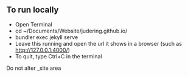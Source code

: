 ## To run locally

- Open Terminal
- cd ~/Documents/Website/judering.github.io/
- bundler exec jekyll serve
- Leave this running and open the url it shows in a browser (such as http://127.0.0.1:4000/)
- To quit, type Ctrl+C in the terminal




Do not alter _site area